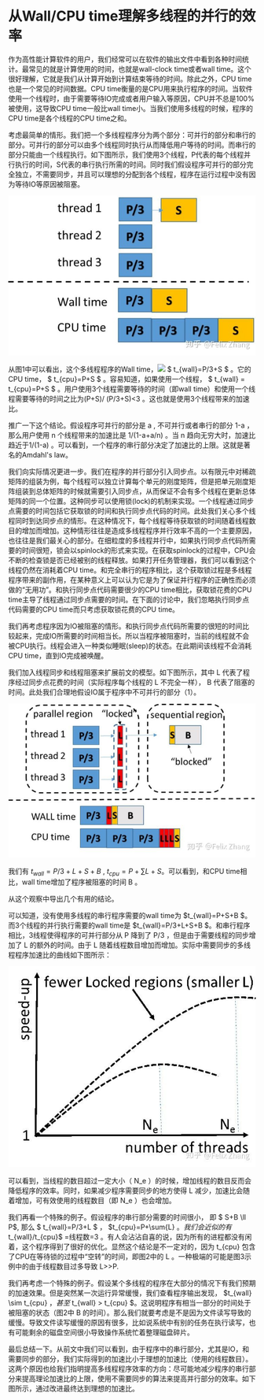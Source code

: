 # 从Wall/CPU time理解多线程的并行的效率
作为高性能计算软件的用户，我们经常可以在软件的输出文件中看到各种时间统计。最常见的就是计算使用的时间，也就是wall-clock time或者wall time。这个很好理解，它就是我们从计算开始到计算结束等待的时间。除此之外，CPU time也是一个常见的时间数据。CPU time衡量的是CPU用来执行程序的时间。当软件使用一个线程时，由于需要等待IO完成或者用户输入等原因，CPU并不总是100%被使用，这导致CPU time一般比wall time小。当我们使用多线程的时候，程序的CPU time是各个线程的CPU time之和。

考虑最简单的情形。我们把一个多线程程序分为两个部分：可并行的部分和串行的部分。可并行的部分可以由多个线程同时执行从而降低用户等待的时间。而串行的部分只能由一个线程执行。如下图所示，我们使用3个线程，P代表的每个线程并行执行的时间，S代表的串行执行所需的时间。同时我们假设程序可并行的部分完全独立，不需要同步，并且可以理想的分配到各个线程，程序在运行过程中没有因为等待IO等原因被阻塞。

![figure](./multithread.jpg)

从图1中可以看出，这个多线程程序的Wall time，![](http://latex.codecogs.com/gif.latex?\t_{wall}=P/3+S) $ t_{wall}=P/3+S $ 。它的CPU time， $ t_{cpu}=P+S $ 。容易知道，如果使用一个线程， $ t_{wall} = t_{cpu}=P+S $ 。用户使用3个线程需要等待的时间（即wall time）和使用一个线程需要等待的时间之比为(P+S)/ (P/3+S)<3 。这也就是使用3个线程带来的加速比。

推广一下这个结论。假设程序可并行的部分是 a , 不可并行或者串行的部分 1-a ，那么用户使用 n 个线程带来的加速比是 1/(1-a+a/n) 。当 n 趋向无穷大时，加速比趋近于1/(1-a) 。可以看到，一个程序的串行部分决定了加速比的上限。这就是著名的Amdahl's law。

我们向实际情况更进一步。我们在程序的并行部分引入同步点。以有限元中对稀疏矩阵的组装为例，每个线程可以独立计算每个单元的刚度矩阵，但是把单元刚度矩阵组装到总体矩阵的时候就需要引入同步点，从而保证不会有多个线程在更新总体矩阵的同一个位置。这种同步可以使用锁(lock)的机制来实现。一个线程通过同步点需要的时间包括它获取锁的时间和执行同步点代码的时间。此处我们关心多个线程同时到达同步点的情形。在这种情况下，每个线程等待获取锁的时间随着线程数目的增加而增加。这种情形往往是造成多线程程序并行效率不高的一个主要原因，也往往是我们最关心的部分。在细粒度的多线程并行中，如果执行同步点代码所需要的时间很短，锁会以spinlock的形式来实现。在获取spinlock的过程中，CPU会不断的检查锁是否已经被别的线程释放。如果打开任务管理器，我们可以看到这个线程仍然在消耗着CPU time。和完全串行的程序相比，这个获取锁过程是多线程程序带来的副作用，在某种意义上可以认为它是为了保证并行程序的正确性而必须做的“无用功”。和执行同步点代码需要很少的CPU time相比，获取锁花费的CPU time主导了线程通过同步点需要的时间。在下面的讨论中，我们忽略执行同步点代码需要的CPU time而只考虑获取锁花费的CPU time。

我们再考虑程序因为IO被阻塞的情形。和执行同步点代码所需要的很短的时间比较起来，完成IO所需要的时间相当长。所以当程序被阻塞时，当前的线程就不会被CPU执行。线程会进入一种类似睡眠(sleep)的状态。在此期间该线程不会消耗CPU time，直到IO完成被唤醒。

我们加入线程同步和线程阻塞来扩展前文的模型。如下图所示，其中 L 代表了程序经过同步点花费的时间（实际程序每个线程的 L 不完全一样）， B 代表了阻塞的时间。此处我们合理地假设IO属于程序中不可并行的部分（1）。

![block](./block.jpg)

我们有 $t_{wall}=P/3+L+S+B$ , $t_{cpu}=P+\sum{L}+S$。可以看到，和CPU time相比，wall time增加了程序被阻塞的时间 B 。

从这个观察中导出几个有用的结论。

可以知道，没有使用多线程的串行程序需要的wall time为 $t_{wall}=P+S+B $。而3个线程的并行执行需要的wall time是 $t_{wall}=P/3+L+S+B $。和串行程序相比，3线程使得程序的可并行部分从 P 降到了 P/3 ，但是由于需要线程的同步增加了 L 的额外的时间。由于 L 随着线程数目增加而增加。实际中需要同步的多线程程序加速比的曲线如下图所示：

![speedup](./speedup.jpg)

可以看到，当线程的数目超过一定大小（ N_e ）的时候，增加线程的数目反而会降低程序的效率。同时，如果减少程序需要同步的地方使得 L 减少，加速比会随着增加，可有效使用的线程数目（即 N_e ）也会增加。

我们再看一个特殊的例子。假设程序的串行部分需要的时间很小， 即 $ S+B \ll P$, 那么 $ t_{wall}=P/3+L $ ， $t_{cpu}=P+\sum{L} $。我们会近似的有$ t_{wall}/t_{cpu}$ =线程数=3 。有人会沾沾自喜的说，因为所有的进程都没有闲着，这个程序得到了很好的优化。显然这个结论是不一定对的，因为 t_{cpu} 包含了CPU在等待锁的过程中“空转”的时间，即图2中的 L 。一种极端的可能是图3示例中的由于线程数目过多导致 L>>P.

我们再考虑一个特殊的例子。假设某个多线程的程序在大部分的情况下有我们预期的加速效果。但是突然某一次运行异常缓慢，我们查看程序输出发现， $t_{wall} \sim t_{cpu} $，甚至$ t_{wall} > t_{cpu} $。这说明程序有相当一部分的时间处于被阻塞的状态（图2中 B 的时间）。那么我们就要考虑是不是因为文件读写导致的缓慢。导致文件读写缓慢的原因有很多，比如说系统中有别的任务在执行读写，也有可能剩余的磁盘空间很小导致操作系统忙着整理磁盘碎片。

最后总结一下。从前文中我们可以看到，由于程序中的串行部分，尤其是IO，和需要同步的部分，我们实际得到的加速比小于理想的加速比（使用的线程数目）。这两个原因也给我们指明提高多线程程序效率的方向：尽可能地减少程序的串行部分来提高理论加速比的上限，使用不需要同步的算法来提高并行部分的效率。如下图所示，通过改进最终达到理想的加速比。
